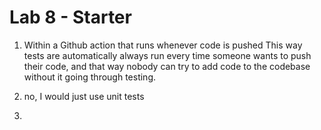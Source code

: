 # Lab 8 - Starter

1. Within a Github action that runs whenever code is pushed 
   This way tests are automatically always run every time someone wants to push their code, and 
   that way nobody can try to add code to the codebase without it going through testing.

2. no, I would just use unit tests

3. 